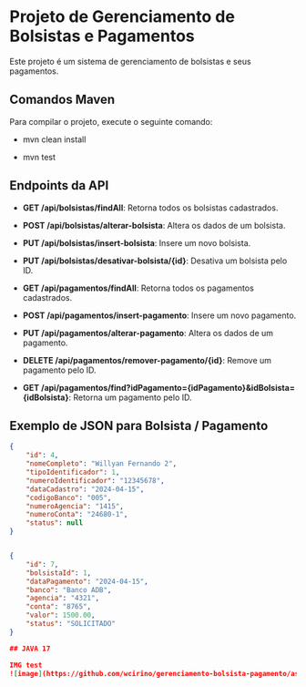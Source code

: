 # Projeto de Gerenciamento de Bolsistas e Pagamentos

Este projeto é um sistema de gerenciamento de bolsistas e seus pagamentos.

## Comandos Maven

Para compilar o projeto, execute o seguinte comando:

- mvn clean install

- mvn test


## Endpoints da API

- **GET /api/bolsistas/findAll**: Retorna todos os bolsistas cadastrados.
- **POST /api/bolsistas/alterar-bolsista**: Altera os dados de um bolsista.
- **PUT /api/bolsistas/insert-bolsista**: Insere um novo bolsista.
- **PUT /api/bolsistas/desativar-bolsista/{id}**: Desativa um bolsista pelo ID.

- **GET /api/pagamentos/findAll**: Retorna todos os pagamentos cadastrados.
- **POST /api/pagamentos/insert-pagamento**: Insere um novo pagamento.
- **PUT /api/pagamentos/alterar-pagamento**: Altera os dados de um pagamento.
- **DELETE /api/pagamentos/remover-pagamento/{id}**: Remove um pagamento pelo ID.
- **GET /api/pagamentos/find?idPagamento={idPagamento}&idBolsista={idBolsista}**: Retorna um pagamento pelo ID.

## Exemplo de JSON para Bolsista / Pagamento

```json
{
    "id": 4,
    "nomeCompleto": "Willyan Fernando 2",
    "tipoIdentificador": 1,
    "numeroIdentificador": "12345678",
    "dataCadastro": "2024-04-15",
    "codigoBanco": "005",
    "numeroAgencia": "1415",
    "numeroConta": "24680-1",
    "status": null
}


{
    "id": 7,
    "bolsistaId": 1,
    "dataPagamento": "2024-04-15",
    "banco": "Banco ADB",
    "agencia": "4321",
    "conta": "8765",
    "valor": 1500.00,
    "status": "SOLICITADO"
}

## JAVA 17

IMG test
![image](https://github.com/wcirino/gerenciamento-bolsista-pagamento/assets/73764307/f1da5e32-9d76-4836-902d-2748d2a16879)




